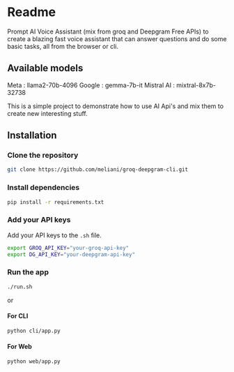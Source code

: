 # Readme

Prompt AI Voice Assistant (mix from groq and Deepgram Free APIs) to create a blazing fast voice assistant that can answer questions and do some basic tasks, all from the browser or cli.

## Available models

Meta : llama2-70b-4096
Google : gemma-7b-it
Mistral AI : mixtral-8x7b-32738

This is a simple project to demonstrate how to use AI Api's and mix them to create new interesting stuff.


## Installation

### Clone the repository

```bash
git clone https://github.com/meliani/groq-deepgram-cli.git
```

### Install dependencies

```bash
pip install -r requirements.txt
```

### Add your API keys

Add your API keys to the `.sh` file.

```bash
export GROQ_API_KEY="your-groq-api-key"
export DG_API_KEY="your-deepgram-api-key"
```

### Run the app

```bash
./run.sh
```

or

#### For CLI

```bash
python cli/app.py
```

#### For Web

```bash
python web/app.py
```